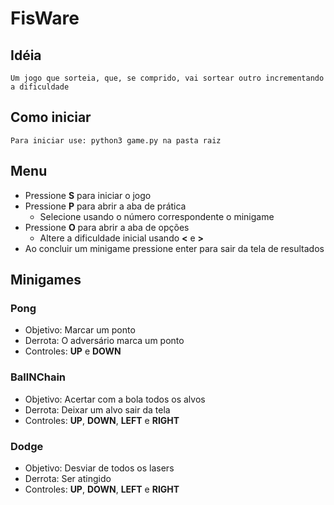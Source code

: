 # FisWare
## Idéia
    Um jogo que sorteia, que, se comprido, vai sortear outro incrementando a dificuldade

## Como iniciar
    Para iniciar use: python3 game.py na pasta raiz
## Menu
- Pressione **S** para iniciar o jogo
- Pressione **P** para abrir a aba de prática
    - Selecione usando o número correspondente o minigame
- Pressione **O** para abrir a aba de opções
    - Altere a dificuldade inicial usando **<** e **>**
- Ao concluir um minigame pressione enter para sair da tela de resultados
## Minigames
### Pong
- Objetivo: Marcar um ponto
- Derrota: O adversário marca um ponto
- Controles: **UP** e **DOWN**
### BallNChain
- Objetivo: Acertar com a bola todos os alvos
- Derrota: Deixar um alvo sair da tela
- Controles: **UP**, **DOWN**, **LEFT** e **RIGHT**
### Dodge
- Objetivo: Desviar de todos os lasers
- Derrota: Ser atingido
- Controles: **UP**, **DOWN**, **LEFT** e **RIGHT**